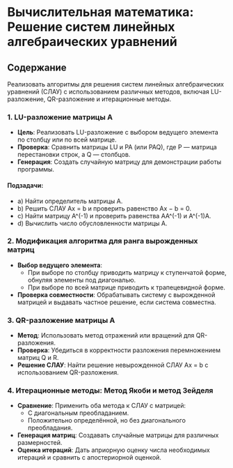 # Вычислительная математика: Решение систем линейных алгебраических уравнений

## Содержание

Реализовать алгоритмы для решения систем линейных алгебраических уравнений (СЛАУ) с использованием различных методов, включая LU-разложение, QR-разложение и итерационные методы.

### 1. LU-разложение матрицы A

- **Цель**: Реализовать LU-разложение с выбором ведущего элемента по столбцу или по всей матрице.
- **Проверка**: Сравнить матрицы LU и PA (или PAQ), где P — матрица перестановки строк, а Q — столбцов.
- **Генерация**: Создать случайную матрицу для демонстрации работы программы.

#### Подзадачи:
- a) Найти определитель матрицы A.
- b) Решить СЛАУ Ax = b и проверить равенство Ax − b = 0.
- c) Найти матрицу A^(-1) и проверить равенства AA^(-1) и A^(-1)A.
- d) Вычислить число обусловленности матрицы A.

### 2. Модификация алгоритма для ранга вырожденных матриц

- **Выбор ведущего элемента**: 
  - При выборе по столбцу приводить матрицу к ступенчатой форме, обнуляя элементы под диагональю.
  - При выборе по всей матрице приводить к трапецевидной форме.
- **Проверка совместности**: Обрабатывать систему с вырожденной матрицей и выдавать частное решение, если система совместна.

### 3. QR-разложение матрицы A

- **Метод**: Использовать метод отражений или вращений для QR-разложения.
- **Проверка**: Убедиться в корректности разложения перемножением матриц Q и R.
- **Решение СЛАУ**: Найти решение невырожденной СЛАУ Ax = b с использованием QR-разложения.

### 4. Итерационные методы: Метод Якоби и метод Зейделя

- **Сравнение**: Применить оба метода к СЛАУ с матрицей:
  - С диагональным преобладанием.
  - Положительно определённой, но без диагонального преобладания.
- **Генерация матриц**: Создавать случайные матрицы для различных размерностей.
- **Оценка итераций**: Дать априорную оценку числа необходимых итераций и сравнить с апостериорной оценкой.
